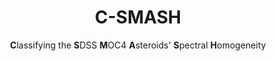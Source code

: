 <h1 align="center">C-SMASH</h1>
<p align="center"><b>C</b>lassifying the <b>S</b>DSS <b>M</b>OC4 <b>A</b>steroids' <b>S</b>pectral <b>H</b>omogeneity</p>

